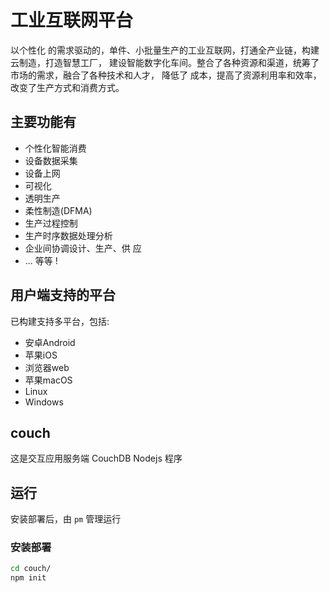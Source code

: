 # 工业互联网平台 

以个性化 的需求驱动的，单件、小批量生产的工业互联网，打通全产业链，构建云制造，打造智慧工厂，
建设智能数字化⻋间。整合了各种资源和渠道，统筹了市场的需求，融合了各种技术和人才，
降低了 成本，提高了资源利用率和效率，改变了生产方式和消费方式。

## 主要功能有

- 个性化智能消费
- 设备数据采集
- 设备上网
- 可视化
- 透明生产
- 柔性制造(DFMA)
- 生产过程控制
- 生产时序数据处理分析
- 企业间协调设计、生产、供 应
- ... 等等 !

## 用户端支持的平台

已构建支持多平台，包括:

- 安卓Android
- 苹果iOS
- 浏览器web
- 苹果macOS
- Linux
- Windows

## couch

这是交互应用服务端 CouchDB Nodejs 程序

## 运行

安装部署后，由 `pm` 管理运行

### 安装部署

```bash
cd couch/
npm init 
```
